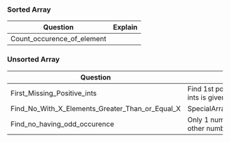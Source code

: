 ### Sorted Array
|Question|Explain|
|---|---|
|Count_occurence_of_element | |

### Unsorted Array
|Question|Explain|
|---|---|
|First_Missing_Positive_ints | Find 1st positive missing number from array of ints is given `[3,4,-1,1]` Ans=2 |
|Find_No_With_X_Elements_Greater_Than_or_Equal_X | SpecialArrayWithXElementsGreaterThanorEqualX |
|Find_no_having_odd_occurence | Only 1 number occurs odd number of times, all other numbers occur even no of times |
